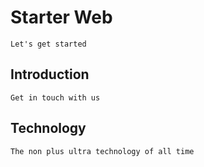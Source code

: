 # Starter Web 
	Let's get started

## Introduction
	Get in touch with us

## Technology
	The non plus ultra technology of all time
